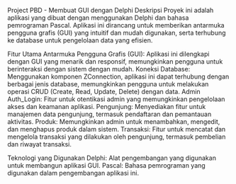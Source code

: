 Project PBD - Membuat GUI dengan Delphi
Deskripsi
Proyek ini adalah aplikasi yang dibuat dengan menggunakan Delphi dan bahasa pemrograman Pascal. Aplikasi ini dirancang untuk memberikan antarmuka pengguna grafis (GUI) yang intuitif dan mudah digunakan, serta terhubung ke database untuk pengelolaan data yang efisien.

Fitur Utama
Antarmuka Pengguna Grafis (GUI): Aplikasi ini dilengkapi dengan GUI yang menarik dan responsif, memungkinkan pengguna untuk berinteraksi dengan sistem dengan mudah.
Koneksi Database: Menggunakan komponen ZConnection, aplikasi ini dapat terhubung dengan berbagai jenis database, memungkinkan pengguna untuk melakukan operasi CRUD (Create, Read, Update, Delete) dengan data.
Admin Auth_Login: Fitur untuk otentikasi admin yang memungkinkan pengelolaan akses dan keamanan aplikasi.
Pengunjung: Menyediakan fitur untuk manajemen data pengunjung, termasuk pendaftaran dan pemantauan aktivitas.
Produk: Memungkinkan admin untuk menambahkan, mengedit, dan menghapus produk dalam sistem.
Transaksi: Fitur untuk mencatat dan mengelola transaksi yang dilakukan oleh pengunjung, termasuk pembelian dan riwayat transaksi.


Teknologi yang Digunakan
Delphi: Alat pengembangan yang digunakan untuk membangun aplikasi GUI.
Pascal: Bahasa pemrograman yang digunakan dalam pengembangan aplikasi ini.
